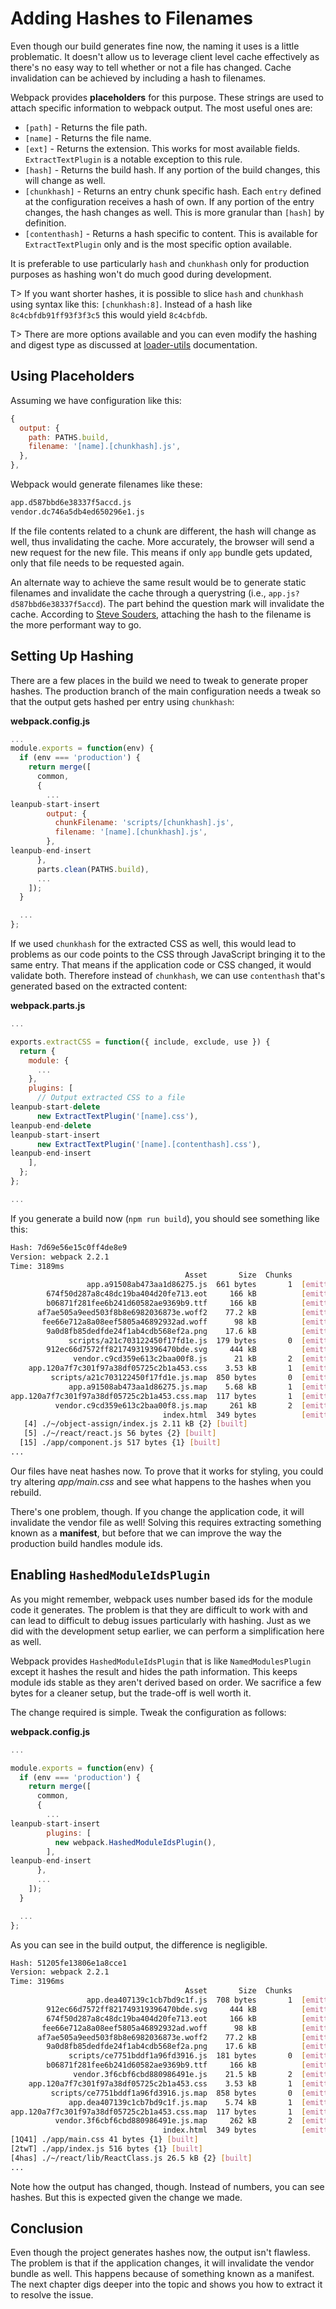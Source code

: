 # Adding Hashes to Filenames

Even though our build generates fine now, the naming it uses is a little problematic. It doesn't allow us to leverage client level cache effectively as there's no easy way to tell whether or not a file has changed. Cache invalidation can be achieved by including a hash to filenames.

Webpack provides **placeholders** for this purpose. These strings are used to attach specific information to webpack output. The most useful ones are:

* `[path]` - Returns the file path.
* `[name]` - Returns the file name.
* `[ext]` - Returns the extension. This works for most available fields. `ExtractTextPlugin` is a notable exception to this rule.
* `[hash]` - Returns the build hash. If any portion of the build changes, this will change as well.
* `[chunkhash]` - Returns an entry chunk specific hash. Each `entry` defined at the configuration receives a hash of own. If any portion of the entry changes, the hash changes as well. This is more granular than `[hash]` by definition.
* `[contenthash]` - Returns a hash specific to content. This is available for `ExtractTextPlugin` only and is the most specific option available.

It is preferable to use particularly `hash` and `chunkhash` only for production purposes as hashing won't do much good during development.

T> If you want shorter hashes, it is possible to slice `hash` and `chunkhash` using syntax like this: `[chunkhash:8]`. Instead of a hash like `8c4cbfdb91ff93f3f3c5` this would yield `8c4cbfdb`.

T> There are more options available and you can even modify the hashing and digest type as discussed at [loader-utils](https://www.npmjs.com/package/loader-utils#interpolatename) documentation.

## Using Placeholders

Assuming we have configuration like this:

```javascript
{
  output: {
    path: PATHS.build,
    filename: '[name].[chunkhash].js',
  },
},
```

Webpack would generate filenames like these:

```bash
app.d587bbd6e38337f5accd.js
vendor.dc746a5db4ed650296e1.js
```

If the file contents related to a chunk are different, the hash will change as well, thus invalidating the cache. More accurately, the browser will send a new request for the new file. This means if only `app` bundle gets updated, only that file needs to be requested again.

An alternate way to achieve the same result would be to generate static filenames and invalidate the cache through a querystring (i.e., `app.js?d587bbd6e38337f5accd`). The part behind the question mark will invalidate the cache. According to [Steve Souders](http://www.stevesouders.com/blog/2008/08/23/revving-filenames-dont-use-querystring/), attaching the hash to the filename is the more performant way to go.

## Setting Up Hashing

There are a few places in the build we need to tweak to generate proper hashes. The production branch of the main configuration needs a tweak so that the output gets hashed per entry using `chunkhash`:

**webpack.config.js**

```javascript
...
module.exports = function(env) {
  if (env === 'production') {
    return merge([
      common,
      {
        ...
leanpub-start-insert
        output: {
          chunkFilename: 'scripts/[chunkhash].js',
          filename: '[name].[chunkhash].js',
        },
leanpub-end-insert
      },
      parts.clean(PATHS.build),
      ...
    ]);
  }

  ...
};
```

If we used `chunkhash` for the extracted CSS as well, this would lead to problems as our code points to the CSS through JavaScript bringing it to the same entry. That means if the application code or CSS changed, it would validate both. Therefore instead of `chunkhash`, we can use `contenthash` that's generated based on the extracted content:

**webpack.parts.js**

```javascript
...

exports.extractCSS = function({ include, exclude, use }) {
  return {
    module: {
      ...
    },
    plugins: [
      // Output extracted CSS to a file
leanpub-start-delete
      new ExtractTextPlugin('[name].css'),
leanpub-end-delete
leanpub-start-insert
      new ExtractTextPlugin('[name].[contenthash].css'),
leanpub-end-insert
    ],
  };
};

...
```

If you generate a build now (`npm run build`), you should see something like this:

```bash
Hash: 7d69e56e15c0ff4de8e9
Version: webpack 2.2.1
Time: 3189ms
                                       Asset       Size  Chunks                    Chunk Names
                 app.a91508ab473aa1d86275.js  661 bytes       1  [emitted]         app
        674f50d287a8c48dc19ba404d20fe713.eot     166 kB          [emitted]  [big]
        b06871f281fee6b241d60582ae9369b9.ttf     166 kB          [emitted]  [big]
      af7ae505a9eed503f8b8e6982036873e.woff2    77.2 kB          [emitted]  [big]
       fee66e712a8a08eef5805a46892932ad.woff      98 kB          [emitted]  [big]
        9a0d8fb85dedfde24f1ab4cdb568ef2a.png    17.6 kB          [emitted]
             scripts/a21c703122450f17fd1e.js  179 bytes       0  [emitted]
        912ec66d7572ff821749319396470bde.svg     444 kB          [emitted]  [big]
              vendor.c9cd359e613c2baa00f8.js      21 kB       2  [emitted]         vendor
    app.120a7f7c301f97a38df05725c2b1a453.css    3.53 kB       1  [emitted]         app
         scripts/a21c703122450f17fd1e.js.map  850 bytes       0  [emitted]
             app.a91508ab473aa1d86275.js.map    5.68 kB       1  [emitted]         app
app.120a7f7c301f97a38df05725c2b1a453.css.map  117 bytes       1  [emitted]         app
          vendor.c9cd359e613c2baa00f8.js.map     261 kB       2  [emitted]         vendor
                                  index.html  349 bytes          [emitted]
   [4] ./~/object-assign/index.js 2.11 kB {2} [built]
   [5] ./~/react/react.js 56 bytes {2} [built]
  [15] ./app/component.js 517 bytes {1} [built]
...
```

Our files have neat hashes now. To prove that it works for styling, you could try altering *app/main.css* and see what happens to the hashes when you rebuild.

There's one problem, though. If you change the application code, it will invalidate the vendor file as well! Solving this requires extracting something known as a **manifest**, but before that we can improve the way the production build handles module ids.

## Enabling `HashedModuleIdsPlugin`

As you might remember, webpack uses number based ids for the module code it generates. The problem is that they are difficult to work with and can lead to difficult to debug issues particularly with hashing. Just as we did with the development setup earlier, we can perform a simplification here as well.

Webpack provides `HashedModuleIdsPlugin` that is like `NamedModulesPlugin` except it hashes the result and hides the path information. This keeps module ids stable as they aren't derived based on order. We sacrifice a few bytes for a cleaner setup, but the trade-off is well worth it.

The change required is simple. Tweak the configuration as follows:

**webpack.config.js**

```javascript
...

module.exports = function(env) {
  if (env === 'production') {
    return merge([
      common,
      {
        ...
leanpub-start-insert
        plugins: [
          new webpack.HashedModuleIdsPlugin(),
        ],
leanpub-end-insert
      },
      ...
    ]);
  }

  ...
};
```

As you can see in the build output, the difference is negligible.

```bash
Hash: 51205fe13806e1a8cce1
Version: webpack 2.2.1
Time: 3196ms
                                       Asset       Size  Chunks                    Chunk Names
                 app.dea407139c1cb7bd9c1f.js  708 bytes       1  [emitted]         app
        912ec66d7572ff821749319396470bde.svg     444 kB          [emitted]  [big]
        674f50d287a8c48dc19ba404d20fe713.eot     166 kB          [emitted]  [big]
       fee66e712a8a08eef5805a46892932ad.woff      98 kB          [emitted]  [big]
      af7ae505a9eed503f8b8e6982036873e.woff2    77.2 kB          [emitted]  [big]
        9a0d8fb85dedfde24f1ab4cdb568ef2a.png    17.6 kB          [emitted]
             scripts/ce7751bddf1a96fd3916.js  181 bytes       0  [emitted]
        b06871f281fee6b241d60582ae9369b9.ttf     166 kB          [emitted]  [big]
              vendor.3f6cbf6cbd880986491e.js    21.5 kB       2  [emitted]         vendor
    app.120a7f7c301f97a38df05725c2b1a453.css    3.53 kB       1  [emitted]         app
         scripts/ce7751bddf1a96fd3916.js.map  858 bytes       0  [emitted]
             app.dea407139c1cb7bd9c1f.js.map    5.74 kB       1  [emitted]         app
app.120a7f7c301f97a38df05725c2b1a453.css.map  117 bytes       1  [emitted]         app
          vendor.3f6cbf6cbd880986491e.js.map     262 kB       2  [emitted]         vendor
                                  index.html  349 bytes          [emitted]
[1Q41] ./app/main.css 41 bytes {1} [built]
[2twT] ./app/index.js 516 bytes {1} [built]
[4has] ./~/react/lib/ReactClass.js 26.5 kB {2} [built]
...
```

Note how the output has changed, though. Instead of numbers, you can see hashes. But this is expected given the change we made.

## Conclusion

Even though the project generates hashes now, the output isn't flawless. The problem is that if the application changes, it will invalidate the vendor bundle as well. This happens because of something known as a manifest. The next chapter digs deeper into the topic and shows you how to extract it to resolve the issue.
